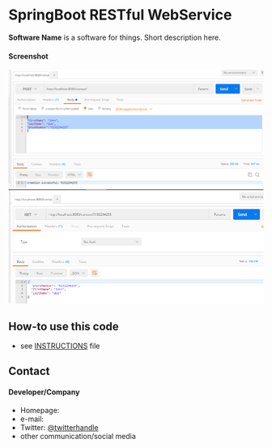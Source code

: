SpringBoot RESTful WebService  
==============================
**Software Name** is a software for things. Short description here.

#### Screenshot
![Screenshot software](https://github.com/ramidi45/Spring-Boot-Rest-WebService-MySql/blob/master/post.PNG "rest webservice post")
![Screenshot software](https://github.com/ramidi45/Spring-Boot-Rest-WebService-MySql/blob/master/get.PNG "rest webservice get")
## How-to use this code
* see [INSTRUCTIONS](https://github.com/username/sw-name/blob/master/INSTRUCTIONS.md) file

## Contact
#### Developer/Company
* Homepage: 
* e-mail: 
* Twitter: [@twitterhandle](https://twitter.com/twitterhandle "twitterhandle on twitter")
* other communication/social media


